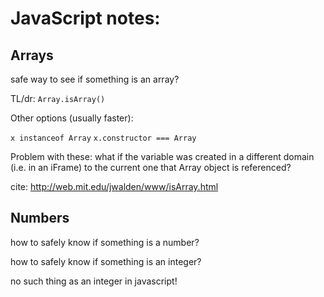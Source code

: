 # JavaScript notes:


## Arrays

safe way to see if something is an array?

TL/dr: `Array.isArray()`

Other options (usually faster):

`x instanceof Array`
`x.constructor === Array`

Problem with these: what if the variable was created in a different domain (i.e. in an iFrame) to the current one that Array object is referenced?

cite: http://web.mit.edu/jwalden/www/isArray.html

## Numbers

how to safely know if something is a number?

how to safely know if something is an integer?

no such thing as an integer in javascript!
